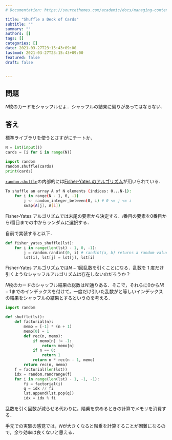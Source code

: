 ```yaml
---
# Documentation: https://sourcethemes.com/academic/docs/managing-content/

title: "Shuffle a Deck of Cards"
subtitle: ""
summary: ""
authors: []
tags: []
categories: []
date: 2021-03-27T23:15:43+09:00
lastmod: 2021-03-27T23:15:43+09:00
featured: false
draft: false


---
```


## 問題

$N$枚のカードをシャッフルせよ．シャッフルの結果に偏りがあってはならない．

## 答え

標準ライブラリを使うとさすがにチートか．

```python
N = int(input())
cards = [i for i in range(N)]

import random
random.shuffle(cards)
print(cards)
```

[`random.shuffle`](http://svn.python.org/projects/python/trunk/Lib/random.py)の内部的には[Fisher-Yates のアルゴリズム](https://en.wikipedia.org/wiki/Fisher%E2%80%93Yates_shuffle)が用いられている．

```sh
To shuffle an array A of N elements (indices: 0...N-1):
    for i in range(N - 1, 0, -1)
        j <- random_integer_between(0, i) # 0 <= j <= i
        swap(A[j], A[i])
```

Fisher-Yates アルゴリズムでは末尾の要素から決定する．$i$番目の要素を$0$番目から$i$番目までの中からランダムに選択する．

自前で実装すると以下．

```python
def fisher_yates_shuffle(lst):
    for i in range(len(lst) - 1, 0, -1):
        j = random.randint(0, i) # randint(a, b) returns a random value in a <= n <= b
        lst[i], lst[j] = lst[j], lst[i]
```

Fisher-Yates アルゴリズムでは$N - 1$回乱数を引くことになる．乱数を 1 度だけ引くようなシャッフルアルゴリズムは存在しないのだろうか？

$N$枚のカードのシャッフル結果の総数は$N!$通りある．そこで，それらに$0$から$N!-1$までのインデックスを付けて，一度だけ引いた乱数がと等しいインデックスの結果をシャッフルの結果とするというのを考える．

```python
import random

def shuffle(lst):
    def factorial(n):
        memo = [-1] * (n + 1)
        memo[0] = 1
        def rec(n, memo):
            if memo[n] != -1:
                return memo[n]
            if n == 0:
                return 1
            return n * rec(n - 1, memo)
        return rec(n, memo)
    f = factorial(len(lst))
    idx = random.randrange(f)
    for i in range(len(lst) - 1, -1, -1):
        fi = factorial(i)
        q = idx // fi
        lst.append(lst.pop(q))
        idx = idx % fi
```

乱数を引く回数が減らせる代わりに，階乗を求めるときの計算でメモリを消費する．

手元での実験の感覚では，$N$が大きくなると階乗を計算することが困難になるので，余り効率は良くないと思える．
